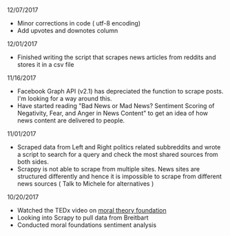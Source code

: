 12/07/2017

* Minor corrections in code ( utf-8 encoding)
* Add upvotes and downotes column


12/01/2017

* Finished writing the script that scrapes news articles from reddits and stores it in a csv file

11/16/2017

* Facebook Graph API (v2.1) has depreciated the function to scrape posts. I'm looking for a way around this.
* Have started reading "Bad News or Mad News? Sentiment Scoring of Negativity, Fear, and Anger in News Content" to get an idea of how news content are delivered to people.


11/01/2017

* Scraped data from Left and Right politics related subbreddits and wrote a script to search for a query and check the
  most shared sources from both sides.
* Scrappy is not able to scrape from multiple sites. News sites are structured differently and hence it is impossible to
  scrape from different news sources ( Talk to Michele for alternatives )


10/20/2017

* Watched the TEDx video on [moral theory foundation](https://www.ted.com/talks/jonathan_haidt_on_the_moral_mind)
* Looking into Scrapy to pull data from Breitbart 
* Conducted moral foundations sentiment analysis
